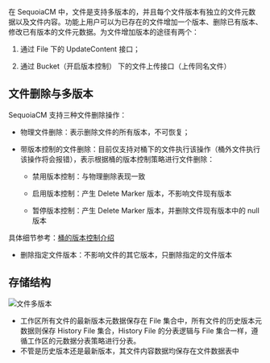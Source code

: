 在 SequoiaCM 中，文件是支持多版本的，并且每个文件版本有独立的文件元数据以及文件内容。功能上用户可以为已存在的文件增加一个版本、删除已有版本、修改已有版本的文件元数据。为文件增加版本的途径有两个：

1. 通过 File 下的 UpdateContent 接口；

2. 通过 Bucket（开启版本控制） 下的文件上传接口（上传同名文件）

文件删除与多版本
---
SequoiaCM 支持三种文件删除操作：

- 物理文件删除：表示删除文件的所有版本，不可恢复；
- 带版本控制的文件删除：目前仅支持对桶下的文件执行该操作（桶外文件执行该操作将会报错），表示根据桶的版本控制策略进行文件删除：

  - 禁用版本控制：与物理删除表现一致

  - 启用版本控制：产生 Delete Marker 版本，不影响文件现有版本

  - 暂停版本控制：产生 Delete Marker 版本，并删除文件现有版本中的 null 版本

 具体细节参考：[桶的版本控制介绍][bucket_version]

- 删除指定文件版本：不影响文件的其它版本，只删除指定的文件版本

存储结构
--- 
![文件多版本][file_version]

- 工作区所有文件的最新版本元数据保存在 File 集合中，所有文件的历史版本元数据则保存 History File 集合，History File 的分表逻辑与 File 集合一样，遵循工作区的元数据分表策略进行分表。
- 不管是历史版本还是最新版本，其文件内容数据均保存在文件数据表中

[file_version]:Architecture/file_version.png
[bucket_version]:Architecture/Bussiness_Concept/bucket.md